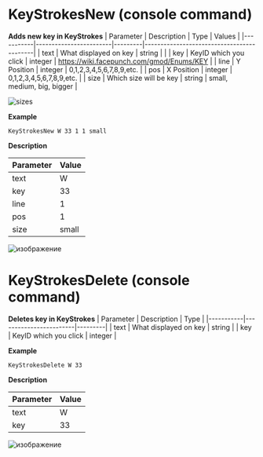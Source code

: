 # KeyStrokesNew (console command)
**Adds new key in KeyStrokes**
| Parameter | Description            | Type    | Values |
|-----------|------------------------|---------|-------------------------------------------|
| text      | What displayed on key  | string  |                                           |
| key       | KeyID which you click  | integer | https://wiki.facepunch.com/gmod/Enums/KEY |
| line      | Y Position             | integer | 0,1,2,3,4,5,6,7,8,9,etc.                  |
| pos       | X Position             | integer | 0,1,2,3,4,5,6,7,8,9,etc.                  |
| size      | Which size will be key | string  | small, medium, big, bigger                |

![sizes](https://user-images.githubusercontent.com/55703681/197153092-b5beb487-912c-4f16-a2f8-1ad0c4c9bf0c.png)

**Example**

`KeyStrokesNew W 33 1 1 small` 

**Description**

| Parameter | Value |
|-----------|-------|
| text      | W     |
| key       | 33    |
| line      | 1     |
| pos       | 1     |
| size      | small |

![изображение](https://user-images.githubusercontent.com/55703681/197146997-37e2a503-5e3a-407f-b820-0eca0ad816ec.png)

# KeyStrokesDelete (console command)
**Deletes key in KeyStrokes**
| Parameter | Description            | Type    |
|-----------|------------------------|---------|
| text      | What displayed on key  | string  |
| key       | KeyID which you click  | integer |

**Example**

`KeyStrokesDelete W 33` 

**Description**

| Parameter | Value |
|-----------|-------|
| text      | W     |
| key       | 33    |

![изображение](https://user-images.githubusercontent.com/55703681/197153022-10111a09-8b1f-4145-9c7c-a61f72845bd8.png)
